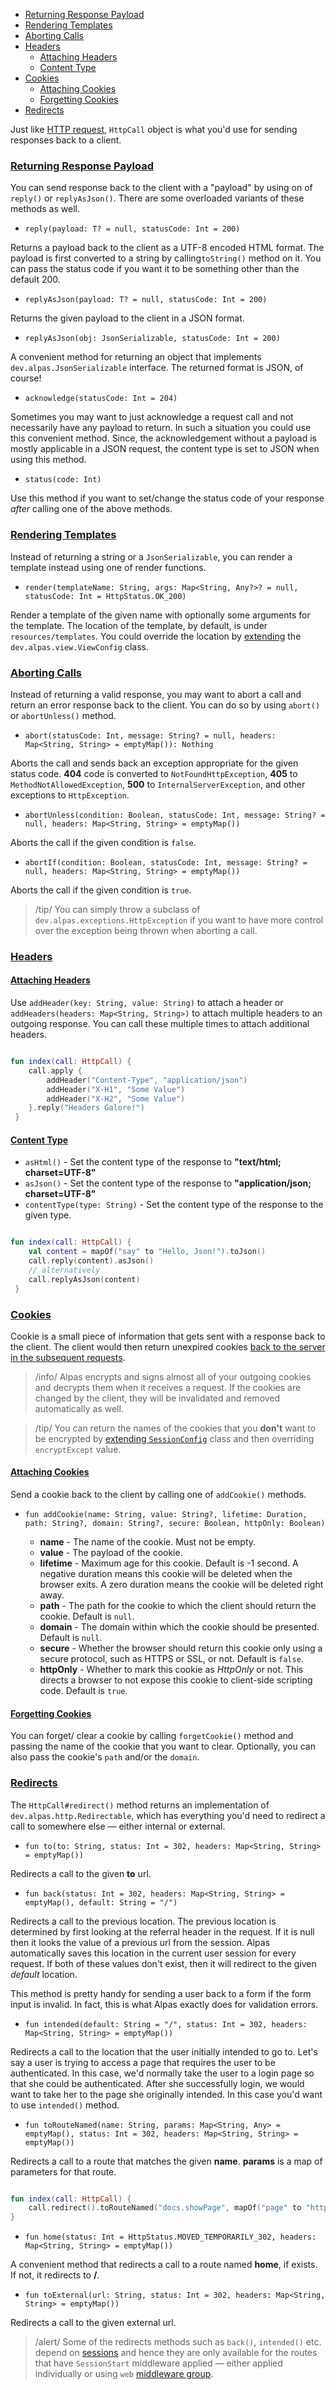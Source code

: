 - [Returning Response Payload](#response-payload)
- [Rendering Templates](#rendering-templates)
- [Aborting Calls](#abort)
- [Headers](#headers)
    - [Attaching Headers](#attaching-headers)
    - [Content Type](#content-type)
- [Cookies](#cookies)
    - [Attaching Cookies](#attaching-cookies)
    - [Forgetting Cookies](#forgetting-cookies)
- [Redirects](#redirects)

Just like [HTTP request](/docs/http-request), `HttpCall` object is what you'd use for sending responses back to 
a client.

<a name="reesponse-payload"></a>
### [Returning Response Payload](#response-payload)

You can send response back to the client with a "payload" by using on of `reply()` or `replyAsJson()`. There are
some overloaded variants of these methods as well.

<div class="sublist">

- `reply(payload: T? = null, statusCode: Int = 200)`

Returns a payload back to the client as a UTF-8 encoded HTML format. The payload is first converted to a string 
by calling`toString()` method on it. You can pass the status code if you want it to be something other than the 
default 200.

- `replyAsJson(payload: T? = null, statusCode: Int = 200)`

Returns the given payload to the client in a JSON format.

- `replyAsJson(obj: JsonSerializable, statusCode: Int = 200)`

A convenient method for returning an object that implements `dev.alpas.JsonSerializable` interface. The returned format
is JSON, of course!

- `acknowledge(statusCode: Int = 204)`

Sometimes you may want to just acknowledge a request call and not necessarily have any payload to return. In such
a situation you could use this convenient method. Since, the acknowledgement without a payload is mostly applicable in
a JSON request, the content type is set to JSON when using this method.

- `status(code: Int)`

Use this method if you want to set/change the status code of your response *after* calling one of the above methods.

</div>

<a name="rendering-templates"></a>
### [Rendering Templates](#rendering-templates)

Instead of returning a string or a `JsonSerializable`, you can render a template instead using one of render functions.

<div class="sublist">

- `render(templateName: String, args: Map<String, Any?>? = null, statusCode: Int = HttpStatus.OK_200)`

Render a template of the given name with optionally some arguments for the template. The location of the template, by 
default, is under `resources/templates`. You could override the location by 
[extending](/docs/configuration#core-configs) the `dev.alpas.view.ViewConfig` class.

</div>

<a name="abort"></a>
### [Aborting Calls](#abort)

Instead of returning a valid response, you may want to abort a call and return an error response back to the client.
You can do so by using `abort()` or `abortUnless()` method.

<div class="sublist">

- `abort(statusCode: Int, message: String? = null, headers: Map<String, String> = emptyMap()): Nothing`

Aborts the call and sends back an exception appropriate for the given status code. **404** code is converted 
to `NotFoundHttpException`, **405** to `MethodNotAllowedException`, **500** to `InternalServerException`, and other 
exceptions to `HttpException`.

- `abortUnless(condition: Boolean, statusCode: Int, message: String? = null, headers: Map<String, String> = emptyMap())`

Aborts the call if the given condition is `false`.

- `abortIf(condition: Boolean, statusCode: Int, message: String? = null, headers: Map<String, String> = emptyMap())`

Aborts the call if the given condition is `true`.

> /tip/ <span>You can simply throw a subclass of `dev.alpas.exceptions.HttpException` if you  want to have more
> control over the exception being thrown when aborting a call. </span>

</div>

<a name="headers"></a>
### [Headers](#headers)

<a name="attaching-headers"></a>
#### [Attaching Headers](#attaching-headers)

Use `addHeader(key: String, value: String)` to attach a header or `addHeaders(headers: Map<String, String>)` 
to attach multiple headers to an outgoing response. You can call these multiple times to attach additional headers.

<span class="line-numbers" data-start="7">

```kotlin

fun index(call: HttpCall) {
    call.apply {
        addHeader("Content-Type", "application/json")
        addHeader("X-H1", "Some Value")
        addHeader("X-H2", "Some Value")
    }.reply("Headers Galore!")
 }

```

</span>

<a name="content-type"></a>
#### [Content Type](#content-type)

<div class="sublist">

- `asHtml()` - Set the content type of the response to **"text/html; charset=UTF-8"**
- `asJson()` - Set the content type of the response to **"application/json; charset=UTF-8"**
- `contentType(type: String)` - Set the content type of the response to the given type.

<span class="line-numbers" data-start="7">

```kotlin

fun index(call: HttpCall) {
    val content = mapOf("say" to "Hello, Json!").toJson()
    call.reply(content).asJson()   
    // alternatively
    call.replyAsJson(content)
 }

```

</span>
</div>

<a name="cookies"></a>
### [Cookies](#cookies)

Cookie is a small piece of information that gets sent with a response back to the client. The client would then
return unexpired cookies [back to the server in the subsequent requests](#/docs/http-request#retrieving-cookies).

> /info/ <span> Alpas encrypts and signs almost all of your outgoing cookies and decrypts them when it receives a 
> request. If the cookies are changed by the client, they will be invalidated and removed automatically as well.

> /tip/ <span>You can return the names of the cookies that you **don't** want to be encrypted by [extending 
> `SessionConfig`](/docs/configuration#core-configs) class and then overriding `encryptExcept` value.</span>

<a name="attaching-cookies"></a>
#### [Attaching Cookies](#attaching-cookies)

Send a cookie back to the client by calling one of `addCookie()` methods.

<div class="sublist">

- `fun addCookie(name: String, value: String?, lifetime: Duration, path: String?, domain: String?, secure: Boolean, httpOnly: Boolean)`

    - **name** - The name of the cookie. Must not be empty.
    - **value** - The payload of the cookie.
    - **lifetime** - Maximum age for this cookie. Default is -1 second. A negative duration means this cookie will be
    deleted when the browser exits. A zero duration means the cookie will be deleted right away.
    - **path** - The path for the cookie to which the client should return the cookie.  Default is `null`.
    - **domain** - The domain within which the cookie should be presented. Default is `null`.
    - **secure** - Whether the browser should return this cookie only using a secure protocol, such as HTTPS or SSL, 
    or not. Default is `false`.
    - **httpOnly** - Whether to mark this cookie as *HttpOnly* or not. This directs a browser to not expose this cookie
    to client-side scripting code. Default is `true`.

</div>

<a name="forgetting-cookies"></a>
#### [Forgetting Cookies](#forgetting-cookies)

You can forget/ clear a cookie by calling `forgetCookie()` method and passing the name of the cookie that you want to
clear. Optionally, you can also pass the cookie's `path` and/or the `domain`.

<a name="redirects"></a>
### [Redirects](#redirects)

The `HttpCall#redirect()` method returns an implementation of `dev.alpas.http.Redirectable`, which has everything
you'd need to redirect a call to somewhere else — either internal or external.

<div class="sublist">

- `fun to(to: String, status: Int = 302, headers: Map<String, String> = emptyMap())`

Redirects a call to the given **to** url.

- `fun back(status: Int = 302, headers: Map<String, String> = emptyMap(), default: String = "/")`

Redirects a call to the previous location. The previous location is determined by first looking at the referral
header in the request. If it is null then it looks the value of a previous url from the session. Alpas automatically
saves this location in the current user session for every request. If both of these values don't exist, then it will
redirect to the given *default* location.

This method is pretty handy for sending a user back to a form if the form input is invalid. In fact, this is what 
Alpas exactly does for validation errors.

- `fun intended(default: String = "/", status: Int = 302, headers: Map<String, String> = emptyMap())`

Redirects a call to the location that the user initially intended to go to. Let's say a user is trying to access
a page that requires the user to be authenticated. In this case, we'd normally take the user to a login page so that
she could be authenticated. After she successfully login, we would want to take her to the page she originally 
intended. In this case you'd want to use `intended()` method.

- `fun toRouteNamed(name: String, params: Map<String, Any> = emptyMap(), status: Int = 302, headers: Map<String, String> = emptyMap())`

Redirects a call to a route that matches the given **name**. **params** is a map of parameters for that route.

<span class="line-numbers" data-start="7">

```kotlin

fun index(call: HttpCall) {
    call.redirect().toRouteNamed("docs.showPage", mapOf("page" to "http-response"))
}

```

</span>

- `fun home(status: Int = HttpStatus.MOVED_TEMPORARILY_302, headers: Map<String, String> = emptyMap())`

A convenient method that redirects a call to a route named **home**, if exists. If not, it redirects to **/**.

- `fun toExternal(url: String, status: Int = 302, headers: Map<String, String> = emptyMap())`

Redirects a call to the given external url.

</div>

> /alert/ <span>Some of the redirects methods such as `back()`, `intended()` etc. depend on [sessions](/docs/sessionn) 
> and hence they are only available for the routes that have `SessionStart` middleware applied — either applied 
> individually or using `web` [middleware group](/docs/routing#named-middleware-group).</span>
